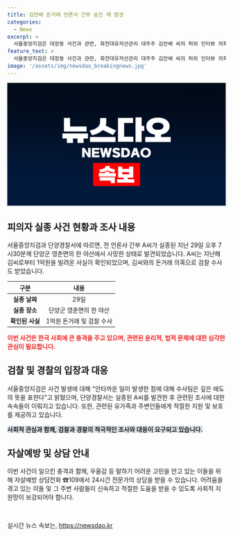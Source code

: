 ```yaml
---
title: 김만배 돈거래 언론사 간부 숨진 채 발견
categories:
  - News
excerpt: >
  서울중앙지검은 대장동 사건과 관련, 화천대유자산관리 대주주 김만배 씨의 허위 인터뷰 의혹에 대해 수사를 진행 중이다. 이에 전 언론사 간부 A씨가 사망한 가운데, 깊은 애도의 뜻을 표하며 사건을 수사 중이라 밝혔다. A씨는 김씨와의 돈거래 의혹으로 검찰 수사를 받았으며, 자살에 이른 배경과 관련하여 추가 조치가 이뤄질 전망이다.
feature_text: >
  서울중앙지검은 대장동 사건과 관련, 화천대유자산관리 대주주 김만배 씨의 허위 인터뷰 의혹에 대해 수사를 진행 중이다. 이에 전 언론사 간부 A씨가 사망한 가운데, 깊은 애도의 뜻을 표하며 사건을 수사 중이라 밝혔다. A씨는 김씨와의 돈거래 의혹으로 검찰 수사를 받았으며, 자살에 이른 배경과 관련하여 추가 조치가 이뤄질 전망이다.
image: '/assets/img/newsdao_breakingnews.jpg'
---
```


<p><img src="/assets/img/newsdao_breakingnews.jpg" alt="firstkoreanews 속보" /></p>

<h2 data-ke-size="size26">피의자 실종 사건 현황과 조사 내용</h2>

<p data-ke-size="size16">서울중앙지검과 단양경찰서에 따르면, 전 언론사 간부 A씨가 실종된 지난 29일 오후 7시30분께 단양군 영춘면의 한 야산에서 사망한 상태로 발견되었습니다. A씨는 지난해 김씨로부터 1억원을 빌려온 사실이 확인되었으며, 김씨와의 돈거래 의혹으로 검찰 수사도 받았습니다.</p>

<table>
    <thead>
        <tr>
            <th style="text-align: center; height: 17px;"><b>구분</b></th>
            <th style="text-align: center; height: 17px;"><b>내용</b></th>
        </tr>
    </thead>
    <tbody>
        <tr>
            <td style="text-align: center; height: 17px;"><b>실종 날짜</b></td>
            <td style="text-align: center; height: 17px;">29일</td>
        </tr>
        <tr>
            <td style="text-align: center; height: 17px;"><b>실종 장소</b></td>
            <td style="text-align: center; height: 17px;">단양군 영춘면의 한 야산</td>
        </tr>
        <tr>
            <td style="text-align: center; height: 17px;"><b>확인된 사실</b></td>
            <td style="text-align: center; height: 17px;">1억원 돈거래 및 검찰 수사</td>
        </tr>
    </tbody>
</table>

<p><b><span style="color: #ee2323;">이번 사건은 한국 사회에 큰 충격을 주고 있으며, 관련된 윤리적, 법적 문제에 대한 심각한 관심이 필요합니다.</span></b></p>

<h2 data-ke-size="size26">검찰 및 경찰의 입장과 대응</h2>

<p data-ke-size="size16">서울중앙지검은 사건 발생에 대해 "안타까운 일이 발생한 점에 대해 수사팀은 깊은 애도의 뜻을 표한다"고 밝혔으며, 단양경찰서는 실종된 A씨를 발견한 후 관련된 조사에 대한 속속들이 이뤄지고 있습니다. 또한, 관련된 유가족과 주변인들에게 적절한 지원 및 보호를 제공하고 있습니다.</p>

<p><b><span style="background-color: #21538527;">사회적 관심과 함께, 검찰과 경찰의 적극적인 조사와 대응이 요구되고 있습니다.</span></b></p>

<h2 data-ke-size="size26">자살예방 및 상담 안내</h2>

<p data-ke-size="size16">이번 사건이 일으킨 충격과 함께, 우울감 등 말하기 어려운 고민을 안고 있는 이들을 위해 자살예방 상담전화 ☎109에서 24시간 전문가의 상담을 받을 수 있습니다. 어려움을 겪고 있는 이들 및 그 주변 사람들이 신속하고 적절한 도움을 받을 수 있도록 사회적 지원망이 보강되어야 합니다.</p>

<p data-ke-size="size16">&nbsp;</p>
실시간 뉴스 속보는, <a href="https://newsdao.kr" rel="dofollow">https://newsdao.kr</a>


